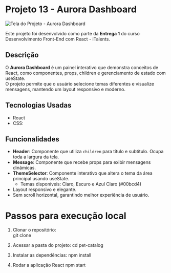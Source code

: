 # Projeto 13 - Aurora Dashboard
![Tela do Projeto - Aurora Dashboard](src/assets/images/project-aurora.png)

Este projeto foi desenvolvido como parte da **Entrega 1** do curso Desenvolvimento Front-End com React - iTalents.

## Descrição
O **Aurora Dashboard** é um painel interativo que demonstra conceitos de React, como componentes, props, children e gerenciamento de estado com useState.  
O projeto permite que o usuário selecione temas diferentes e visualize mensagens, mantendo um layout responsivo e moderno.

## Tecnologias Usadas
- React
- CSS: 


## Funcionalidades
- **Header**: Componente que utiliza `children` para título e subtítulo. Ocupa toda a largura da tela.
- **Message**: Componente que recebe props para exibir mensagens dinâmicas.
- **ThemeSelector**: Componente interativo que altera o tema da área principal usando useState.  
  - Temas disponíveis: Claro, Escuro e Azul Claro (#00bcd4)
- Layout responsivo e elegante.
- Sem scroll horizontal, garantindo melhor experiência de usuário.

# Passos para execução local
1. Clonar o repositório:  
git clone 

2. Acessar a pasta do projeto:
cd pet-catalog

3. Instalar as dependências:
npm install 


1. Rodar a aplicação React 
npm start